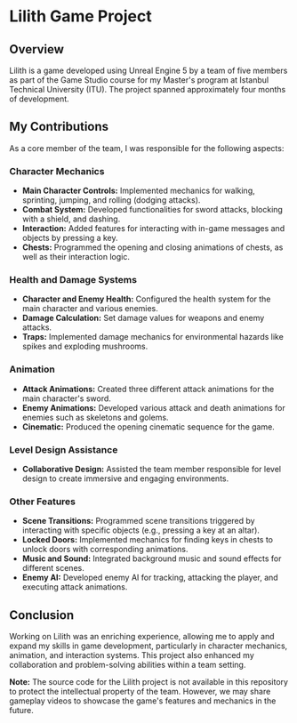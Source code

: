 # Lilith Game Project

## Overview

Lilith is a game developed using Unreal Engine 5 by a team of five members as part of the Game Studio course for my Master's program at Istanbul Technical University (ITU). The project spanned approximately four months of development.

## My Contributions

As a core member of the team, I was responsible for the following aspects:

### Character Mechanics
- **Main Character Controls:** Implemented mechanics for walking, sprinting, jumping, and rolling (dodging attacks).
- **Combat System:** Developed functionalities for sword attacks, blocking with a shield, and dashing.
- **Interaction:** Added features for interacting with in-game messages and objects by pressing a key.
- **Chests:** Programmed the opening and closing animations of chests, as well as their interaction logic.

### Health and Damage Systems
- **Character and Enemy Health:** Configured the health system for the main character and various enemies.
- **Damage Calculation:** Set damage values for weapons and enemy attacks.
- **Traps:** Implemented damage mechanics for environmental hazards like spikes and exploding mushrooms.

### Animation
- **Attack Animations:** Created three different attack animations for the main character's sword.
- **Enemy Animations:** Developed various attack and death animations for enemies such as skeletons and golems.
- **Cinematic:** Produced the opening cinematic sequence for the game.

### Level Design Assistance
- **Collaborative Design:** Assisted the team member responsible for level design to create immersive and engaging environments.

### Other Features
- **Scene Transitions:** Programmed scene transitions triggered by interacting with specific objects (e.g., pressing a key at an altar).
- **Locked Doors:** Implemented mechanics for finding keys in chests to unlock doors with corresponding animations.
- **Music and Sound:** Integrated background music and sound effects for different scenes.
- **Enemy AI:** Developed enemy AI for tracking, attacking the player, and executing attack animations.

## Conclusion

Working on Lilith was an enriching experience, allowing me to apply and expand my skills in game development, particularly in character mechanics, animation, and interaction systems. This project also enhanced my collaboration and problem-solving abilities within a team setting.

**Note:** The source code for the Lilith project is not available in this repository to protect the intellectual property of the team. However, we may share gameplay videos to showcase the game's features and mechanics in the future.
